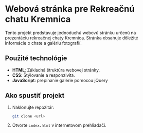 # Webová stránka pre Rekreačnú chatu Kremnica

Tento projekt predstavuje jednoduchú webovú stránku určenú na prezentáciu rekreačnej chaty Kremnica. 
Stránka obsahuje dôležité informácie o chate a galériu fotografií.

## Použité technológie
- **HTML**: Základná štruktúra webovej stránky.
- **CSS**: Štýlovanie a responzivita.
- **JavaScript**:  prepínanie galérie pomocou jQuery


## Ako spustiť projekt
1. Naklonujte repozitár:
   ```bash
   git clone <url>
   ```
2. Otvorte `index.html` v internetovom prehliadači.


